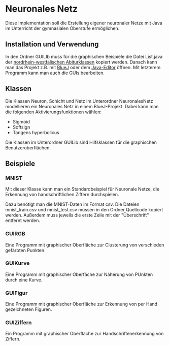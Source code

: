 # Neuronales Netz

Diese Implementation soll die Erstellung eigener neuronaler Netze mit Java im Unterricht der gymnasialen Oberstufe ermöglichen.

## Installation und Verwendung
In den Ordner GUILIb muss für die graphischen Beispiele die Datei List.java der [nordrhein-westfälischen Abiturklassen](https://www.schulentwicklung.nrw.de/lehrplaene/lehrplannavigator-s-ii/gymnasiale-oberstufe/informatik/hinweise-und-beispiele/hinweise-und-beispiele.html) kopiert werden. Danach kann man das Projekt z.B. mit [BlueJ](https://www.bluej.org/) oder dem [Java-Editor](https://javaeditor.org/doku.php?id=start) öffnen. Mit letzterem Programm kann man auch die GUIs bearbeiten.

## Klassen
Die Klassen Neuron, Schicht und Netz im Unterordner NeuronalesNetz modellieren ein Neuronales Netz in einem BlueJ-Projekt.
Dabei kann man die folgenden Aktivierungsfunktionen wählen:
- Sigmoid
- Softsign
- Tangens hyperbolicus

Die Klassen im Unterordner GUILib sind Hilfsklassen für die graphischen Benutzeroberflächen.

## Beispiele

### MNIST
Mit dieser Klasse kann man ein Standardbeispiel für Neuronale Netze, die Erkennung von handschriftlichen Ziffern durchspielen.

Dazu benötigt man die MNIST-Daten im Format csv. Die Dateien mnist_train.csv und mnist_test.csv müssen in den Ordner Quellcode kopiert werden. Außerdem muss jeweils die erste Zeile mit der "Überschrift" entfernt werden.

### GUIRGB
Eine Programm mit graphischer Oberfläche zur Clusterung von verschieden gefärbten Punkten.

### GUIKurve
Eine Programm mit graphischer Oberfäche zur Näherung von PUnkten durch eine Kurve.

### GUIFigur
Eine Programm mit graphischer Oberfläche zur Erkennung von per Hand gezeichneten Figuren.

### GUIZiffern
Ein Programm mit graphischer Oberfläche zur Handschriftenerkennung von Ziffern.




